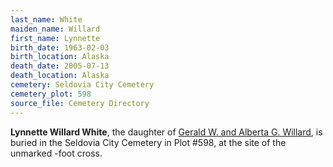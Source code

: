 ```yaml
---
last_name: White
maiden_name: Willard
first_name: Lynnette
birth_date: 1963-02-03
birth_location: Alaska
death_date: 2005-07-13
death_location: Alaska
cemetery: Seldovia City Cemetery
cemetery_plot: 598
source_file: Cemetery Directory
---
```

**Lynnette Willard  White**, the daughter of [Gerald W. and Alberta G. Willard](./Willard_Gerald_Winniston.md), is buried in the Seldovia City Cemetery in Plot #598, at the site of the unmarked -foot cross.
